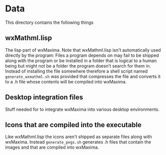 Data
====

This directory contains the following things

wxMathml.lisp
-------------
The lisp part of wxMaxima. Note that wxMathml.lisp isn't automatically
used directly by the program: Files a program depends on may fail to be 
shipped along with the program or be installed in a folder that is logical
to a human being but might not be a folder the program doesn't search for 
them in. Instead of installing the file somewhere therefore a shell 
script named `generate_wxmathml.sh` was provided that compresses the file
and converts it to a .h file whose contents will be compiled into 
wxMaxima.

Desktop integration files
-------------------------

Stuff needed for to integrate wxMaxima into various desktop environments.

Icons that are compiled into the executable
-------------------------------------------

Like wxMathml.lisp the icons aren't shipped as separate files along with
wxMaxima. Instead `generate_pngs.sh` generates .h files that contain the
images and that are compiled into wxMaxima.
